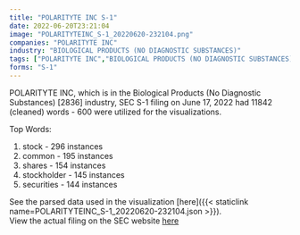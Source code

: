 ```yaml
---
title: "POLARITYTE INC S-1"
date: 2022-06-20T23:21:04
image: "POLARITYTEINC_S-1_20220620-232104.png"
companies: "POLARITYTE INC"
industry: "BIOLOGICAL PRODUCTS (NO DIAGNOSTIC SUBSTANCES)"
tags: ["POLARITYTE INC","BIOLOGICAL PRODUCTS (NO DIAGNOSTIC SUBSTANCES)","06-17-2022","S-1"]
forms: "S-1"
---
```

POLARITYTE INC, which is in the Biological Products (No Diagnostic Substances) [2836] industry, SEC S-1 filing on June 17, 2022 had 11842 (cleaned) words - 600 were utilized for the visualizations.

Top Words:
1. stock - 296 instances
2. common - 195 instances
3. shares - 154 instances
4. stockholder - 145 instances
5. securities - 144 instances


See the parsed data used in the visualization [here]({{< staticlink name=POLARITYTEINC_S-1_20220620-232104.json >}}).  
View the actual filing on the SEC website [here](https://www.sec.gov/Archives/edgar/data/1076682/0001493152-22-017160.txt)